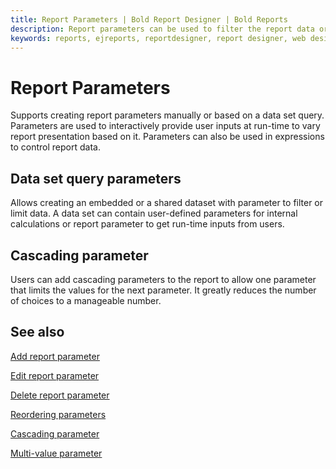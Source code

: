 ```yaml
---
title: Report Parameters | Bold Report Designer | Bold Reports
description: Report parameters can be used to filter the report data or associate related reports together. Lets you dynamically change the parameter values in the Report Viewer.
keywords: reports, ejreports, reportdesigner, report designer, web designer, bold-reports reportdesigner, Overview, web designer
---
```


# Report Parameters

Supports creating report parameters manually or based on a data set query. Parameters are used to interactively provide user inputs at run-time to vary report presentation based on it. Parameters can also be used in expressions to control report data.

## Data set query parameters

Allows creating an embedded or a shared dataset with parameter to filter or limit data. A data set can contain user-defined parameters for internal calculations or report parameter to get run-time inputs from users.

## Cascading parameter

Users can add cascading parameters to the report to allow one parameter that limits the values for the next parameter. It greatly reduces the number of choices to a manageable number.

## See also

[Add report parameter](./../report-parameters/add/)

[Edit report parameter](./../report-parameters/edit/)

[Delete report parameter](./../report-parameters/delete/)

[Reordering parameters](./../report-parameters/reorder-parameters/)

[Cascading parameter](./../report-parameters/create-cascading-parameter/)

[Multi-value parameter](./../report-parameters/create-multi-value-parameter/)